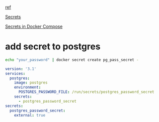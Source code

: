 ---
---

[ref](https://spacelift.io/blog/docker-secrets)

[Secrets](https://docs.docker.com/compose/compose-file/09-secrets/)

[Secrets in Docker Compose](https://docs.docker.com/compose/use-secrets/)

# add secret to postgres
```bash
echo "your_password" | docker secret create pg_pass_secret -
```
```yaml
version: '3.1'
services:
  postgres:
    image: postgres
    environment:
      POSTGRES_PASSWORD_FILE: /run/secrets/postgres_password_secret
    secrets:
      - postgres_password_secret
secrets:
  postgres_password_secret:
    external: true
```
